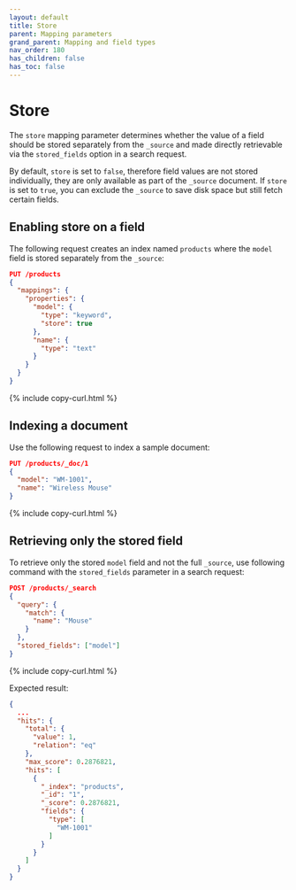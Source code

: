 ```yaml
---
layout: default
title: Store
parent: Mapping parameters
grand_parent: Mapping and field types
nav_order: 180
has_children: false
has_toc: false
---
```


# Store

The `store` mapping parameter determines whether the value of a field should be stored separately from the `_source` and made directly retrievable via the `stored_fields` option in a search request.

By default, `store` is set to `false`, therefore field values are not stored individually, they are only available as part of the `_source` document. If `store` is set to `true`, you can exclude the `_source` to save disk space but still fetch certain fields.

## Enabling store on a field

The following request creates an index named `products` where the `model` field is stored separately from the `_source`:

```json
PUT /products
{
  "mappings": {
    "properties": {
      "model": {
        "type": "keyword",
        "store": true
      },
      "name": {
        "type": "text"
      }
    }
  }
}
```
{% include copy-curl.html %}

## Indexing a document

Use the following request to index a sample document:

```json
PUT /products/_doc/1
{
  "model": "WM-1001",
  "name": "Wireless Mouse"
}
```
{% include copy-curl.html %}

## Retrieving only the stored field

To retrieve only the stored `model` field and not the full `_source`, use following command with the `stored_fields` parameter in a search request:

```json
POST /products/_search
{
  "query": {
    "match": {
      "name": "Mouse"
    }
  },
  "stored_fields": ["model"]
}
```
{% include copy-curl.html %}

Expected result:

```json
{
  ...
  "hits": {
    "total": {
      "value": 1,
      "relation": "eq"
    },
    "max_score": 0.2876821,
    "hits": [
      {
        "_index": "products",
        "_id": "1",
        "_score": 0.2876821,
        "fields": {
          "type": [
            "WM-1001"
          ]
        }
      }
    ]
  }
}
```